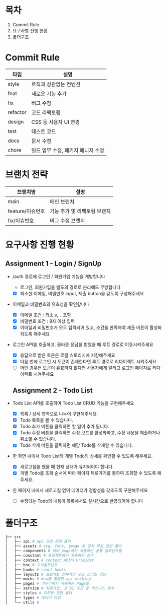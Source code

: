 # 목차

1. Commit Rule
2. 요구사항 진행 현황
3. 폴더구조

# Commit Rule

| 타입     | 설명                               |
| -------- | ---------------------------------- |
| style    | 로직과 상관없는 컨벤션             |
| feat     | 새로운 기능 추가                   |
| fix      | 버그 수정                          |
| refactor | 코드 리팩토링                      |
| design   | CSS 등 사용자 UI 변경              |
| test     | 테스트 코드                        |
| docs     | 문서 수정                          |
| chore    | 빌드 업무 수정, 패키지 매니저 수정 |

# 브랜치 전략

| 브랜치명         | 설명                         |
| ---------------- | ---------------------------- |
| main             | 메인 브랜치                  |
| feature/이슈번호 | 기능 추가 및 리팩토링 브랜치 |
| fix/이슈번호     | 버그 수정 브랜치             |

# 요구사항 진행 현황

## Assignment 1 - Login / SignUp

- /auth 경로에 로그인 / 회원가입 기능을 개발합니다
  - 로그인, 회원가입을 별도의 경로로 분리해도 무방합니다
  - [x] 최소한 이메일, 비밀번호 input, 제출 button을 갖도록 구성해주세요
- 이메일과 비밀번호의 유효성을 확인합니다
  - [x] 이메일 조건 : 최소 `@`, `.` 포함
  - [x] 비밀번호 조건 : 8자 이상 입력
  - [x] 이메일과 비밀번호가 모두 입력되어 있고, 조건을 만족해야 제출 버튼이 활성화 되도록 해주세요
- 로그인 API를 호출하고, 올바른 응답을 받았을 때 루트 경로로 이동시켜주세요

  - [x] 응답으로 받은 토큰은 로컬 스토리지에 저장해주세요
  - [x] 다음 번에 로그인 시 토큰이 존재한다면 루트 경로로 리다이렉트 시켜주세요
  - [ ] 어떤 경우든 토큰이 유효하지 않다면 사용자에게 알리고 로그인 페이지로 리다이렉트 시켜주세요

  ## Assignment 2 - Todo List

- Todo List API를 호출하여 Todo List CRUD 기능을 구현해주세요
  - [x] 목록 / 상세 영역으로 나누어 구현해주세요
  - [x] Todo 목록을 볼 수 있습니다.
  - [x] Todo 추가 버튼을 클릭하면 할 일이 추가 됩니다.
  - [x] Todo 수정 버튼을 클릭하면 수정 모드를 활성화하고, 수정 내용을 제출하거나 취소할 수 있습니다.
  - [x] Todo 삭제 버튼을 클릭하면 해당 Todo를 삭제할 수 있습니다.
- 한 화면 내에서 Todo List와 개별 Todo의 상세를 확인할 수 있도록 해주세요.
  - [x] 새로고침을 했을 때 현재 상태가 유지되어야 합니다.
  - [x] 개별 Todo를 조회 순서에 따라 페이지 뒤로가기를 통하여 조회할 수 있도록 해주세요.
- 한 페이지 내에서 새로고침 없이 데이터가 정합성을 갖추도록 구현해주세요
  - [ ] 수정되는 Todo의 내용이 목록에서도 실시간으로 반영되어야 합니다

# 폴더구조

```bash
├── src
│   ├── api # api 요청 관련 폴더
│   ├── assets # svg, font, image 등 정적 파일 관련 폴더
│   ├── components # 여러 page에서 사용하는 공통 컴포넌트들
│   ├── constant # 프로젝트에서 사용하는 상수
│   ├── context # context API의 Provider
│   ├── hoc # 고차컴포넌트
│   ├── hooks # react hooks
│   ├── layouts # 프로젝트 전체적인 구조 스타일 담당
│   ├── mocks # msw를 활용한 api mocking
│   ├── pages # 라우터에서 사용하는 Page들
│   ├── service # 회원가입, 로그인 조건 등 비즈니스 로직
│   ├── styles # 다지안 관련 폴더
│   ├── types # 데이터 타입
│   └── utils #
```
